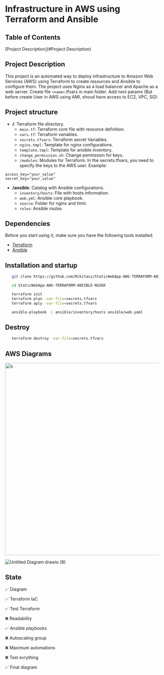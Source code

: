 # Infrastructure in AWS using Terraform and Ansible
## Table of Contents  
[Project Description](#Project Description)  
  
<a name="headers"/>

## Project Description
This project is an automated way to deploy infrastructure to Amazon Web Services (AWS) using Terraform to create resources and Ansible to configure them. The project uses Nginx as a load balancer and Apache as a web server.
Create file `<name>`.tfvars in main folder. Add next params (But before create User in AWS using AMI, shoud have access to EC2, VPC, SG):
## Project structure

- **/**: Terraform file directory.
  - `main.tf`: Terraform core file with resource definition.
  - `vars.tf`: Terraform variables.
  - `secrets.tfvars`: Terraform secret Variables.
  - `nginx.tmpl`: Template for nginx configurations.
  - `template.tmpl`: Template for ansible inventory.
  - `change_permission.sh`: Change permission for keys.
  - `/modules`: Modules for Terraform.
In the secrets.tfvars, you need to specify the keys to the AWS user.
Example:
```
access_key="your_value"
secret_key="your_value"
```

- **/ansible**: Catalog with Ansible configurations.
  - `inventory/hosts`: File with hosts information.
  - `web.yml`: Ansible core playbook.
  - `source`: Folder for nginx and html.
  - `roles`: Ansible roulse.
  
## Dependencies

Before you start using it, make sure you have the following tools installed:

- [Terraform](https://www.terraform.io/)
- [Ansible](https://www.ansible.com/)


## Installation and startup

```bash
   git clone https://github.com/Mikitasz/StaticWebApp-AWS-TERRAFORM-ANISBLE-NGINX
```
```bash
   cd StaticWebApp-AWS-TERRAFORM-ANISBLE-NGINX
```
```bash
   terraform init
   terraform plan -var-file=secrets.tfvars
   terraform aply -var-file=secrets.tfvars
```

```bash
   ansible-playbook -i ansible/inventory/hosts ansible/web.yaml 
```
## Destroy
```bash
   terraform destroy -var-file=secrets.tfvars
```

## AWS Diagrams














<img width="631" alt="s" src="https://github.com/Mikitasz/StaticWebApp-AWS-TERRAFORM-ANISBLE-NGINX/assets/94795099/24133ce8-8594-4b13-8260-8134d0e65389">

![Untitled Diagram drawio (8)](https://github.com/Mikitasz/StaticWebApp-AWS-TERRAFORM-ANISBLE-NGINX/assets/94795099/b256735d-f08f-4a0a-becf-343687a3d2aa)



## State

✅ Diagram

✅ Terraform IaC

✅ Test Terraform

❌ Readability

✅ Ansible playbooks

❌ Autoscaling group

❌ Maximum automations

❌ Test evrything

✅ Final diagram
